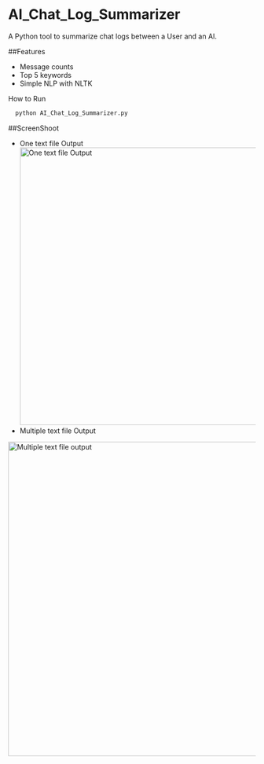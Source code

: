 # AI_Chat_Log_Summarizer


A Python tool to summarize chat logs between a User and an AI.


##Features
- Message counts
- Top 5 keywords
- Simple NLP with NLTK



How to Run
```bash
  python AI_Chat_Log_Summarizer.py
```
##ScreenShoot
- One text file Output
  <img width="565" alt="One text file Output" src="https://github.com/user-attachments/assets/42bc2376-8e75-4f64-b3bd-0556baaa5943" />
- Multiple text file Output
<img width="640" alt="Multiple text file output" src="https://github.com/user-attachments/assets/8cbe518c-8daf-42ed-aa5a-0547ab81cc60" />
